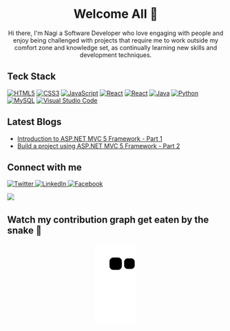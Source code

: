 <h1 align="center"> Welcome All 👋</h2>
<p align="center"> Hi there, I'm Nagi a Software Developer who love engaging with people and enjoy being challenged with projects that require me to work outside my comfort zone and knowledge set, as continually learning new skills and development techniques.</p>

## Teck Stack
<a href="https://www.w3.org/TR/html5/" title="HTML5"><img src="https://github.com/get-icon/geticon/raw/master/icons/html-5.svg" alt="HTML5" width="35" height="35"></a>
<a href="https://www.w3.org/TR/CSS/" title="CSS3"><img src="https://github.com/get-icon/geticon/raw/master/icons/css-3.svg" alt="CSS3" width="35" height="35"></a>
<a href="https://developer.mozilla.org/en-US/docs/Web/JavaScript" title="JavaScript"><img src="https://github.com/get-icon/geticon/raw/master/icons/javascript.svg" alt="JavaScript" width="35" height="35"></a>
<a href="https://reactjs.org/" title="React"><img src="https://github.com/get-icon/geticon/raw/master/icons/react.svg" alt="React" width="35" height="35"></a>
<a href="https://angular.org/" title="Angular"><img src="https://github.com/get-icon/geticon/raw/master/icons/angular.svg" alt="React" width="100" height="35"></a>
<a href="https://www.java.com/" title="Java"><img src="https://github.com/get-icon/geticon/raw/master/icons/java.svg" alt="Java" width="35" height="35"></a>
<a href="https://www.python.org/" title="Python"><img src="https://github.com/get-icon/geticon/raw/master/icons/python.svg" alt="Python" width="35" height="35"></a>
<a href="https://dev.mysql.com/" title="MySQL"><img src="https://github.com/get-icon/geticon/raw/master/icons/mysql.svg" alt="MySQL" width="35" height="35"></a>
<a href="https://code.visualstudio.com/" title="Visual Studio Code"><img src="https://github.com/get-icon/geticon/raw/master/icons/visual-studio-code.svg" alt="Visual Studio Code" width="35" height="35"></a> 

## Latest Blogs

  * <a href="https://naginabal.blogspot.com/2022/02/aspnet-mvc-5.html">Introduction to ASP.NET MVC 5 Framework - Part 1</a>
  * <a href="https://naginabal.blogspot.com/2022/04/nagi-nabal.html">Build a project using ASP.NET MVC 5 Framework - Part 2</a>

## Connect with me

<a href="https://twitter.com/NagiNabal">
  <img src="https://cdn.jsdelivr.net/gh/dmhendricks/signature-social-icons/icons/round-flat-filled/50px/twitter.png" alt="Twitter" title="Twitter" width="35" height="35" />
</a>

<a href="https://www.linkedin.com/in/nagi-nabal/">
  <img src="https://cdn.jsdelivr.net/gh/dmhendricks/signature-social-icons/icons/round-flat-filled/50px/linkedin.png" alt="LinkedIn" title="LinkedIn" width="35" height="35" />
</a>

<a href="https://www.facebook.com/Najir32">
  <img src="https://cdn.jsdelivr.net/gh/dmhendricks/signature-social-icons/icons/round-flat-filled/50px/facebook.png" alt="Facebook" title="Facebook" width="35" height="35" />
<br>

<a> ![](https://komarev.com/ghpvc/?username=NagiMN) </a>

## Watch my contribution graph get eaten by the snake 🐍
<div align="center">
  <img alt"snake eating my contribution" src="https://github.com/NagiMN/NagiMN/blob/output/github-contribution-grid-snake.svg">
</div>
